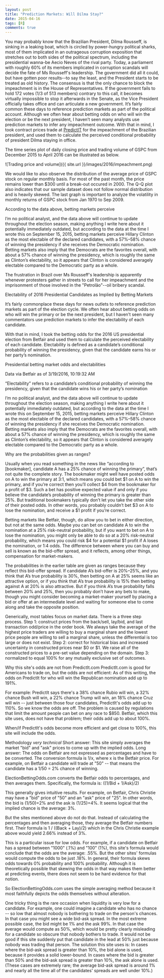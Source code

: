 ```yaml
---
layout: post
title: "Prediction Markets: Will Dilma Stay?" 
date: 2015-04-16
tags: [R]
comments: true
---
```


 You may probably know that the Brazilian President, Dilma Rousseff, is sinking in a leaking boat, which is circled by power-hungry political sharks, most of them implicated in an outrageous corruption exposition that stretches out to both sides of the political spectrum, including the presidential wanna-be Aecio Neves of the rival party. 
 Today, a parliament with roughly 60% of its members implicated in corruption scandals will decide the fate of Ms Rousseff's leadership. The government did all it could, but have gotten poor results--to say the least, and the President starts to be treated as old history.
 The consensus is that the only chance to block the impeachment is in the House of Representatives. If the government fails to hold 172 votes (1/3 of 513 members) contrary to this call, it becomes virtually impossible to stop it afterwards in the Senate, as the Vice President officially takes office and can articulate a new government.
 It’s fairly common these days to reference prediction markets as part of the political account. Although we often hear about betting odds on who will win the election or be the next president, I haven’t seen many analysts use prediction markets to infer any impeachment outcome.
 With that in mind, I took contract prices trade at [PredictIT](https://www.predictit.org) for the impeachment of the Brazilian president, and used them to calculate the perceived conditional probability of president Dilma staying in office.
 
The time series plot of daily closing price and trading volume of GSPC from December 2015 to April 2016 can be illustrated as below.

![Trading price and volume]({{ site.url }}/images/2016/impeachment.png)

We would like to also observe the distribution of the average price of GSPC stock on regular monthly basis. For most of the past month, the price remains lower than $300 until a break-out occured in 2000. The Q-Q plot also indicates that our sample dataset does not follow normal distribution and is heavily skewed. The last graph is important to analyze the volatility in monthly returns of GSPC stock from Jan 1970 to Sep 2009.

According to the data above, betting markets perceive 

I’m no political analyst, and the data above will continue to update throughout the election season, making anything I write here about it potentially immediately outdated, but according to the data at the time I wrote this on September 15, 2015, betting markets perceive Hillary Clinton as the most electable of the declared candidates, with a 57%–58% chance of winning the presidency if she receives the Democratic nomination. Betting markets also imply that the Democrats are the favorites overall, with about a 57% chance of winning the presidency, which is roughly the same as Clinton’s electability, so it appears that Clinton is considered averagely electable compared to the Democratic party as a whole.
   
The frustration in Brazil over Ms Rousseff's leadership is apparently whenever protesters gather in streets to call for her impeachment and the imprisonment of those involved in the "Petrolão"--oil bribery scandal.  

Electability of 2016 Presidential Candidates as Implied by Betting Markets

It’s fairly commonplace these days for news outlets to reference prediction markets as part of the election cycle. We often hear about betting odds on who will win the primary or be the next president, but I haven’t seen many commentators use prediction markets to infer the electability of each candidate.

With that in mind, I took the betting odds for the 2016 US presidential election from Betfair and used them to calculate the perceived electability of each candidate. Electability is defined as a candidate’s conditional probability of winning the presidency, given that the candidate earns his or her party’s nomination.

Presidential betting market odds and electabilities

Data via Betfair as of 3/19/2016, 10:19:32 AM

“Electability” refers to a candidate’s conditional probability of winning the presidency, given that the candidate wins his or her party’s nomination


I’m no political analyst, and the data above will continue to update throughout the election season, making anything I write here about it potentially immediately outdated, but according to the data at the time I wrote this on September 15, 2015, betting markets perceive Hillary Clinton as the most electable of the declared candidates, with a 57%–58% chance of winning the presidency if she receives the Democratic nomination. Betting markets also imply that the Democrats are the favorites overall, with about a 57% chance of winning the presidency, which is roughly the same as Clinton’s electability, so it appears that Clinton is considered averagely electable compared to the Democratic party as a whole.



Why are the probabilities given as ranges?

Usually when you read something in the news like “according to [bookmaker], candidate A has a 25% chance of winning the primary”, that’s not quite the complete story. The bookmaker might well have posted odds on A to win the primary at 3:1, which means you could bet $1 on A to win the primary, and if you’re correct then you’ll collect $4 from the bookmaker for a profit of $3. Such a bet has positive expected value if and only if you believe the candidate’s probability of winning the primary is greater than 25%. But traditional bookmakers typically don’t let you take the other side of their posted odds. In other words, you probably couldn’t bet $3 on A to lose the nomination, and receive a $1 profit if you’re correct.

Betting markets like Betfair, though, do allow you to bet in either direction, but not at the same odds. Maybe you can bet on candidate A to win the nomination at a 25% risk-neutral probability, but if you want to bet on A to lose the nomination, you might only be able to do so at a 20% risk-neutral probability, which means you could risk $4 for a potential $1 profit if A loses the nomination, or 1:4 odds. The difference between where you can buy and sell is known as the bid-offer spread, and it reflects, among other things, compensation for market-makers.

The probabilities in the earlier table are given as ranges because they reflect this bid-offer spread. If candidate A’s bid-offer is 20%–25%, and you think that A’s true probability is 30%, then betting on A at 25% seems like an attractive option, or if you think that A’s true probability is 15% then betting against A at 20% is also attractive. But if you think A’s true probability falls between 20% and 25%, then you probably don’t have any bets to make, though you might consider becoming a market-maker yourself by placing a bid or offer at an intermediate level and waiting for someone else to come along and take the opposite position.

Generically, most tables focus on market data. There is a three step process. Step 1: construct prices from the back/sell, lay/bid, and last transaction odd/price in the order book. We always take the average of the highest price traders are willing to buy a marginal share and the lowest price people are willing to sell a marginal share, unless the differential is too large or does not exist. Step 2: correct for historical bias and increased uncertainty in constructed prices near $0 or $1. We raise all of the constructed prices to a pre-set value depending on the domain. Step 3: normalized to equal 100% for any mutually exclusive set of outcomes.

Why this site's odds are not from PredictIt.com
PredictIt.com is good for Americans to trade on, but the odds are not efficient: As of this writing, the odds on PredictIt for who will win the Republican nomination add up to 191%.

For example: PredictIt says there's a 38% chance Rubio will win, a 32% chance Bush will win, a 22% chance Trump will win, an 18% chance Cruz will win -- just between those four candidates, PredictIt's odds add up to 110%. So we know the odds are off. The problem is caused by regulations that limit the amount people can bet on any race to $850. Betfair, which this site uses, does not have that problem; their odds add up to about 100%.

When/if PredictIt's odds become more efficient and get close to 100%, this site will include the odds.



Methodology *very technical*
Short answer: This site simply averages the market "bid" and "ask" prices to come up with the implied odds.
Long answer: The odds on Betfair are not expressed as percentages and have to be converted. The conversion formula is 1/x, where x is the Betfair price. For example, on Betfair a candidate will trade at "50" -- that means the candidate has a 1/50 = 2% chance of winning.

ElectionBettingOdds.com converts the Betfair odds to percentages, and then averages them. Specifically, the formula is: ((1/Bid + 1/Ask)/2)

This generally gives intuitive results. For example, on Betfair, Chris Christie may have a "bid" price of "50" and an "ask" price of "25". In other words, the bid is (1/50)=2% and the ask is (1/25)=4%. It seems logical that the implied chance is the average: 3%.

But the sites mentioned above do not do that. Instead of calculating the percentages and then averaging those, they average the Betfair numbers first. Their formula is 1 / ((Back + Lay)/2) which in the Chris Christie example above would yield 2.66% instead of 3%.

This is a particular issue for low odds. For example, if a candidate on Betfair has a spread between "1000" (.1%) and "100" (1%), this site's formula would conclude that the odds are the average: .55%. But the other sites' formulas would compute the odds to be just .18%. In general, their formula skews odds towards 0% probability and 100% probability. Although it is theoretically possible that skewing the odds in that way makes them better at predicting events, there does not seem to be hard evidence for that notion.

So ElectionBettingOdds.com uses the simple averaging method because it most faithfully depicts the odds themselves without alteration.

One tricky thing is the rare occasion when liquidity is very low for a candidate. For example, one could imagine a candidate who has no chance -- so low that almost nobody is bothering to trade on the person's chances. In that case you might see a wide bid-ask spread. In the most extreme possible case, the bid might be 1% and the ask 99%. In that case the average would compute as 50%, which would be pretty clearly misleading for a candidate so obscure that nobody bothers to trade. It would not be good if this site suddenly put that candidate in the lead at 50% just because nobody was trading that person. The solution this site uses is: In cases where the bid-ask spread is greater than 10%, the bid alone is used, because it provides a solid lower-bound. In cases where the bid is greater than 50% and the bid-ask spread is greater than 10%, the ask alone is used. (These cases are extremely rare; the average bid-ask spread is around 1% and nearly all the time all of the candidates' spreads are well under 10%.)